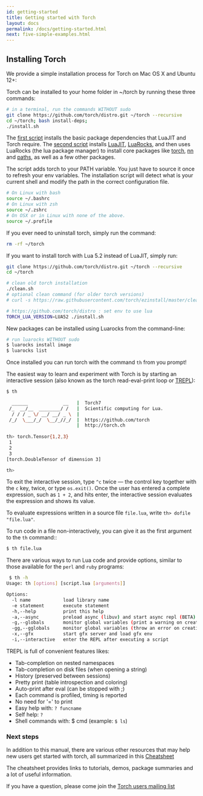```yaml
---
id: getting-started
title: Getting started with Torch
layout: docs
permalink: /docs/getting-started.html
next: five-simple-examples.html
---
```


## Installing Torch

We provide a simple installation process for Torch on Mac OS X and Ubuntu 12+:

Torch can be installed to your home folder in ~/torch by running these three commands:

```bash
# in a terminal, run the commands WITHOUT sudo
git clone https://github.com/torch/distro.git ~/torch --recursive
cd ~/torch; bash install-deps;
./install.sh
``` 

The [first script](https://raw.githubusercontent.com/torch/ezinstall/master/install-deps) 
installs the basic package dependencies that LuaJIT and Torch require. 
The [second script](https://raw.githubusercontent.com/torch/distro/master/install.sh) 
installs [LuaJIT](http://luajit.org/luajit.html), [LuaRocks](http://luarocks.org/), 
and then uses LuaRocks (the lua package manager) to install core packages like
[torch](https://github.com/torch/torch7/blob/master/README.md), 
[nn](https://github.com/torch/nn/blob/master/README.md) and 
[paths](https://github.com/torch/paths/blob/master/README.md), as well as a few other packages. 

The script adds torch to your PATH variable. You just have to source it once to refresh your env variables. The installation script will detect what is your current shell and modify the path in the correct configuration file.
 
```bash
# On Linux with bash
source ~/.bashrc
# On Linux with zsh
source ~/.zshrc
# On OSX or in Linux with none of the above.
source ~/.profile
``` 

If you ever need to uninstall torch, simply run the command:

```bash
rm -rf ~/torch
```

If you want to install torch with Lua 5.2 instead of LuaJIT, simply run:

```bash
git clone https://github.com/torch/distro.git ~/torch --recursive
cd ~/torch

# clean old torch installation
./clean.sh
# optional clean command (for older torch versions)
# curl -s https://raw.githubusercontent.com/torch/ezinstall/master/clean-old.sh | bash

# https://github.com/torch/distro : set env to use lua
TORCH_LUA_VERSION=LUA52 ./install.sh
```

New packages can be installed using Luarocks from the command-line:

```bash
# run luarocks WITHOUT sudo
$ luarocks install image
$ luarocks list
```

Once installed you can run torch with the command `th` from you prompt!

The easiest way to learn and experiment with Torch is by starting an
interactive session (also known as the torch read-eval-print loop or [TREPL](https://github.com/torch/trepl/blob/master/README.md)):

```bash
$ th
 
  ______             __   |  Torch7                                   
 /_  __/__  ________/ /   |  Scientific computing for Lua.         
  / / / _ \/ __/ __/ _ \  |                                           
 /_/  \___/_/  \__/_//_/  |  https://github.com/torch   
                          |  http://torch.ch            
			  
th> torch.Tensor{1,2,3}
 1
 2
 3
[torch.DoubleTensor of dimension 3]

th>
```

To exit the interactive session, type `^c` twice — the control key
together with the `c` key, twice, or type `os.exit()`.
Once the user has entered a complete expression, such as ``1 + 2``, and
hits enter, the interactive session evaluates the expression and shows
its value. 

To evaluate expressions written in a source file `file.lua`, write
`th> dofile "file.lua"`.

To run code in a file non-interactively, you can give it as the first
argument to the `th` command::

```bash
$ th file.lua
```

There are various ways to run Lua code and provide options, similar to
those available for the ``perl`` and ``ruby`` programs:

```bash
 $ th -h
Usage: th [options] [script.lua [arguments]]

Options:
  -l name            load library name
  -e statement       execute statement
  -h,--help          print this help
  -a,--async         preload async (libuv) and start async repl (BETA)
  -g,--globals       monitor global variables (print a warning on creation/access)
  -gg,--gglobals     monitor global variables (throw an error on creation/access)
  -x,--gfx           start gfx server and load gfx env
  -i,--interactive   enter the REPL after executing a script
```

TREPL is full of convenient features likes:

* Tab-completion on nested namespaces
* Tab-completion on disk files (when opening a string)
* History (preserved between sessions)
* Pretty print (table introspection and coloring)
* Auto-print after eval (can be stopped with ;)
* Each command is profiled, timing is reported
* No need for '=' to print
* Easy help with: `? funcname`
* Self help: `?`
* Shell commands with: $ cmd (example: `$ ls`)

### Next steps

In addition to this manual, there are various other resources that may
help new users get started with torch, all summarized in this [Cheatsheet](https://github.com/torch/torch7/wiki/Cheatsheet)
  
The cheatsheet provides links to tutorials, demos, package summaries and a lot of useful information.

If you have a question, please come join the [Torch users mailing list](https://groups.google.com/forum/embed/?place=forum/torch7#!forum/torch7)
